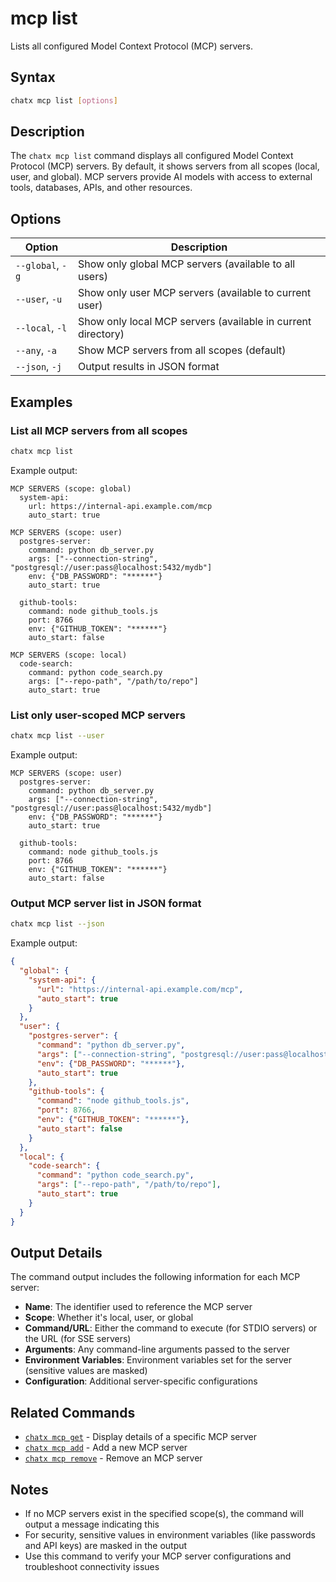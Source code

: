 # mcp list

Lists all configured Model Context Protocol (MCP) servers.

## Syntax

```bash
chatx mcp list [options]
```

## Description

The `chatx mcp list` command displays all configured Model Context Protocol (MCP) servers. By default, it shows servers from all scopes (local, user, and global). MCP servers provide AI models with access to external tools, databases, APIs, and other resources.

## Options

| Option | Description |
|--------|-------------|
| `--global`, `-g` | Show only global MCP servers (available to all users) |
| `--user`, `-u` | Show only user MCP servers (available to current user) |
| `--local`, `-l` | Show only local MCP servers (available in current directory) |
| `--any`, `-a` | Show MCP servers from all scopes (default) |
| `--json`, `-j` | Output results in JSON format |

## Examples

### List all MCP servers from all scopes

```bash
chatx mcp list
```

Example output:
```
MCP SERVERS (scope: global)
  system-api:
    url: https://internal-api.example.com/mcp
    auto_start: true

MCP SERVERS (scope: user)
  postgres-server:
    command: python db_server.py
    args: ["--connection-string", "postgresql://user:pass@localhost:5432/mydb"]
    env: {"DB_PASSWORD": "******"}
    auto_start: true

  github-tools:
    command: node github_tools.js
    port: 8766
    env: {"GITHUB_TOKEN": "******"}
    auto_start: false

MCP SERVERS (scope: local)
  code-search:
    command: python code_search.py
    args: ["--repo-path", "/path/to/repo"]
    auto_start: true
```

### List only user-scoped MCP servers

```bash
chatx mcp list --user
```

Example output:
```
MCP SERVERS (scope: user)
  postgres-server:
    command: python db_server.py
    args: ["--connection-string", "postgresql://user:pass@localhost:5432/mydb"]
    env: {"DB_PASSWORD": "******"}
    auto_start: true

  github-tools:
    command: node github_tools.js
    port: 8766
    env: {"GITHUB_TOKEN": "******"}
    auto_start: false
```

### Output MCP server list in JSON format

```bash
chatx mcp list --json
```

Example output:
```json
{
  "global": {
    "system-api": {
      "url": "https://internal-api.example.com/mcp",
      "auto_start": true
    }
  },
  "user": {
    "postgres-server": {
      "command": "python db_server.py",
      "args": ["--connection-string", "postgresql://user:pass@localhost:5432/mydb"],
      "env": {"DB_PASSWORD": "******"},
      "auto_start": true
    },
    "github-tools": {
      "command": "node github_tools.js",
      "port": 8766,
      "env": {"GITHUB_TOKEN": "******"},
      "auto_start": false
    }
  },
  "local": {
    "code-search": {
      "command": "python code_search.py",
      "args": ["--repo-path", "/path/to/repo"],
      "auto_start": true
    }
  }
}
```

## Output Details

The command output includes the following information for each MCP server:

- **Name**: The identifier used to reference the MCP server
- **Scope**: Whether it's local, user, or global
- **Command/URL**: Either the command to execute (for STDIO servers) or the URL (for SSE servers)
- **Arguments**: Any command-line arguments passed to the server
- **Environment Variables**: Environment variables set for the server (sensitive values are masked)
- **Configuration**: Additional server-specific configurations

## Related Commands

- [`chatx mcp get`](get.md) - Display details of a specific MCP server
- [`chatx mcp add`](add.md) - Add a new MCP server
- [`chatx mcp remove`](remove.md) - Remove an MCP server

## Notes

- If no MCP servers exist in the specified scope(s), the command will output a message indicating this
- For security, sensitive values in environment variables (like passwords and API keys) are masked in the output
- Use this command to verify your MCP server configurations and troubleshoot connectivity issues